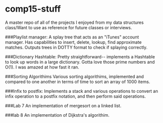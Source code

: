 # comp15-stuff
A master repo of all of the projects I enjoyed from my data structures class/Want to use as reference for future classes or interviews.

###Playlist manager:
A splay tree that acts as an "iTunes" account manager. Has capabilities to insert, delete, lookup, find approximate matches. Outputs trees in DOTTY format to check if splaying correctly.

###Dictionary Hashtable:
Pretty straightforward-- implements a Hashtable to look up words in a large dictionary. Gotta love those prime numbers and O(1). I was amazed at how fast it ran.

###Sorting Algorithims
Various sorting algorithims, implemented and compared to one another in terms of time to sort an array of 1000 items.

###Infix to postfix:
Implements a stack and various operations to convert an infix operation to a postfix notation, and then perform said operations.

###Lab 7
An implementation of mergesort on a linked list. 

###lab 8
An implementation of Dijkstra's algorithim.
